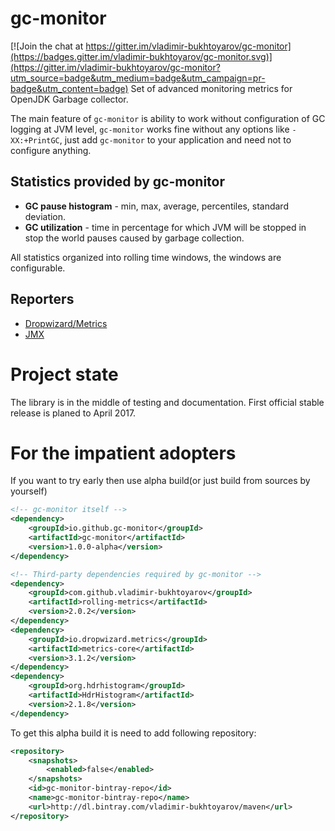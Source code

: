 # gc-monitor

[![Join the chat at https://gitter.im/vladimir-bukhtoyarov/gc-monitor](https://badges.gitter.im/vladimir-bukhtoyarov/gc-monitor.svg)](https://gitter.im/vladimir-bukhtoyarov/gc-monitor?utm_source=badge&utm_medium=badge&utm_campaign=pr-badge&utm_content=badge)
Set of advanced monitoring metrics for OpenJDK Garbage collector.

The main feature of ```gc-monitor``` is ability to work without configuration of GC logging at JVM level, ```gc-monitor``` works fine without any options like ```-XX:+PrintGC```,
just add ```gc-monitor``` to your application and need not to configure anything.


## Statistics provided by gc-monitor
- **GC pause histogram** - min, max, average, percentiles, standard deviation.
- **GC utilization** - time in percentage for which JVM will be stopped in stop the world pauses caused by garbage collection.

All statistics organized into rolling time windows, the windows are configurable.

## Reporters
- [Dropwizard/Metrics](http://metrics.dropwizard.io/3.2.2/)
- [JMX](http://www.oracle.com/technetwork/articles/java/javamanagement-140525.html)

# Project state
The library is in the middle of testing and documentation. First official stable release is planed to April 2017.

# For the impatient adopters
If you want to try early then use alpha build(or just build from sources by yourself)
```xml
<!-- gc-monitor itself -->
<dependency>
    <groupId>io.github.gc-monitor</groupId>
    <artifactId>gc-monitor</artifactId>
    <version>1.0.0-alpha</version>
</dependency>

<!-- Third-party dependencies required by gc-monitor -->
<dependency>
    <groupId>com.github.vladimir-bukhtoyarov</groupId>
    <artifactId>rolling-metrics</artifactId>
    <version>2.0.2</version>
</dependency>
<dependency>
    <groupId>io.dropwizard.metrics</groupId>
    <artifactId>metrics-core</artifactId>
    <version>3.1.2</version>
</dependency>
<dependency>
    <groupId>org.hdrhistogram</groupId>
    <artifactId>HdrHistogram</artifactId>
    <version>2.1.8</version>
</dependency>
```
To get this alpha build it is need to add following repository: 
```xml
<repository>
    <snapshots>
        <enabled>false</enabled>
    </snapshots>
    <id>gc-monitor-bintray-repo</id>
    <name>gc-monitor-bintray-repo</name>
    <url>http://dl.bintray.com/vladimir-bukhtoyarov/maven</url>
</repository>
```